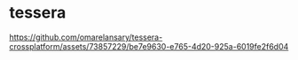 # tessera



https://github.com/omarelansary/tessera-crossplatform/assets/73857229/be7e9630-e765-4d20-925a-6019fe2f6d04


